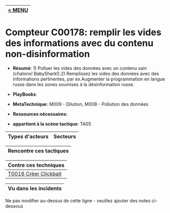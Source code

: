 |[< MENU](../README.md)|
|---|
# Compteur C00178: remplir les vides des informations avec du contenu non-disinformation

* **Résumé**: 1) Polluer les vides des données avec un contenu sain (chatons! BabyShark!).2) Remplissez les vides des données avec des informations pertinentes, par ex.Augmenter la programmation en langue russe dans les zones soumises à la désinformation russe.

* **PlayBooks**:

* **MetaTechnique**: M009 - Dilution, M008 - Pollution des données

* **Ressources nécessaires:**

* **appartient à la scène tactique**: TA05


|Types d'acteurs |Secteurs |
|----------- |------- |



|Rencontre ces tactiques |
|---------------------- |



|Contre ces techniques |
|------------------------- |
|[T0016 Créer Clickbait](../../generated_pages/techniques/T0016.md) |



|Vu dans les incidents |
|----------------- |


Ne pas modifier au-dessus de cette ligne - veuillez ajouter des notes ci-dessous